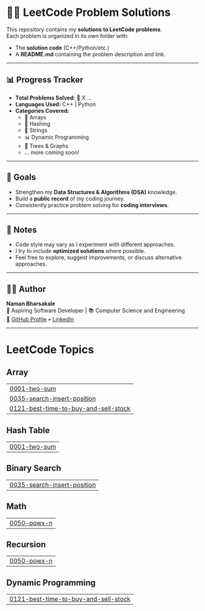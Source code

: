 # 🧑‍💻 LeetCode Problem Solutions

This repository contains my **solutions to LeetCode problems**.  
Each problem is organized in its own folder with:
- The **solution code** (C++/Python/etc.)
- A **README.md** containing the problem description and link.


---

## 📊 Progress Tracker

- **Total Problems Solved:** 🚀 X  ...
- **Languages Used:** C++ | Python 
- **Categories Covered:**
  - 🧮 Arrays
  - 🔑 Hashing
  - 📝 Strings
  - 📊 Dynamic Programming
  - 🌳 Trees & Graphs
  - … more coming soon!

---

## 🎯 Goals
- Strengthen my **Data Structures & Algorithms (DSA)** knowledge.
- Build a **public record** of my coding journey.
- Consistently practice problem solving for **coding interviews**.

---

## 📌 Notes
- Code style may vary as I experiment with different approaches.
- I try to include **optimized solutions** where possible.
- Feel free to explore, suggest improvements, or discuss alternative approaches.

---

## 🧑‍💻 Author
**Naman Bharsakale**  
💼 Aspiring Software Developer | 📚 Computer Science and Engineering  
🔗 [GitHub Profile](https://github.com/NamanBharsakale) • [LinkedIn](https://www.linkedin.com/in/naman-bharsakale-1a7052301/)

---

<!---LeetCode Topics Start-->
# LeetCode Topics
## Array
|  |
| ------- |
| [0001-two-sum](https://github.com/NamanBharsakale/leetcode-problem-solved/tree/master/0001-two-sum) |
| [0035-search-insert-position](https://github.com/NamanBharsakale/leetcode-problem-solved/tree/master/0035-search-insert-position) |
| [0121-best-time-to-buy-and-sell-stock](https://github.com/NamanBharsakale/leetcode-problem-solved/tree/master/0121-best-time-to-buy-and-sell-stock) |
## Hash Table
|  |
| ------- |
| [0001-two-sum](https://github.com/NamanBharsakale/leetcode-problem-solved/tree/master/0001-two-sum) |
## Binary Search
|  |
| ------- |
| [0035-search-insert-position](https://github.com/NamanBharsakale/leetcode-problem-solved/tree/master/0035-search-insert-position) |
## Math
|  |
| ------- |
| [0050-powx-n](https://github.com/NamanBharsakale/leetcode-problem-solved/tree/master/0050-powx-n) |
## Recursion
|  |
| ------- |
| [0050-powx-n](https://github.com/NamanBharsakale/leetcode-problem-solved/tree/master/0050-powx-n) |
## Dynamic Programming
|  |
| ------- |
| [0121-best-time-to-buy-and-sell-stock](https://github.com/NamanBharsakale/leetcode-problem-solved/tree/master/0121-best-time-to-buy-and-sell-stock) |
<!---LeetCode Topics End-->